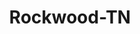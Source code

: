 ---
title: Rockwood-TN
slug: rockwood-tn
f_state:
- cms/state/tennessee.md
f_locations:
- cms/payday-loan/express-cash-advance-services-16912.md
- cms/payday-loan/express-cash-advance-services-16913.md
- cms/payday-loan/first-south-ern-cash-advance-18635.md
- cms/payday-loan/south-ern-cash-advance-26574.md
- cms/payday-loan/south-ern-cash-advance-26575.md
- cms/payday-loan/valued-services-llc-28509.md
updated-on: '2024-05-30T13:41:28.615Z'
created-on: '2024-05-30T13:41:28.615Z'
published-on: '2024-05-30T13:54:32.469Z'
f_city: Rockwood
layout: '[city].html'
tags: city
---